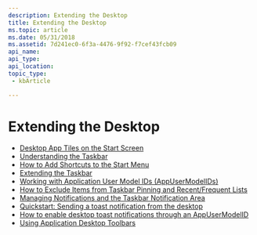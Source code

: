 ```yaml
---
description: Extending the Desktop
title: Extending the Desktop
ms.topic: article
ms.date: 05/31/2018
ms.assetid: 7d241ec0-6f3a-4476-9f92-f7cef43fcb09
api_name: 
api_type: 
api_location: 
topic_type: 
 - kbArticle

---
```


# Extending the Desktop

- [Desktop App Tiles on the Start Screen](desktop-app-tiles-on-the-start-screen.md)
- [Understanding the Taskbar](taskbar.md)
- [How to Add Shortcuts to the Start Menu](how-to-add-shortcuts-to-the-start-menu.md)
- [Extending the Taskbar](taskbar-extensions.md)
- [Working with Application User Model IDs (AppUserModelIDs)](appids.md)
- [How to Exclude Items from Taskbar Pinning and Recent/Frequent Lists](how-to-exclude-items-from-taskbar-pinning-and-recent-frequent-lists.md)
- [Managing Notifications and the Taskbar Notification Area](notification-area.md)
- [Quickstart: Sending a toast notification from the desktop](quickstart-sending-desktop-toast.md)
- [How to enable desktop toast notifications through an AppUserModelID](enable-desktop-toast-with-appusermodelid.md)
- [Using Application Desktop Toolbars](application-desktop-toolbars.md)

 

 



